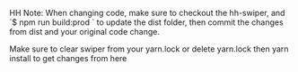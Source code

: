 <p>HH Note: When changing code, make sure to checkout the hh-swiper, and `$ npm run build:prod ` to update the dist folder, then commit the changes from dist and your original code change.</p>
<p>Make sure to clear swiper from your yarn.lock or delete yarn.lock then yarn install to get changes from here</p>